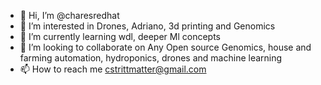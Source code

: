- 👋 Hi, I’m @charesredhat
- 👀 I’m interested in Drones, Adriano, 3d printing and Genomics
- 🌱 I’m currently learning wdl, deeper Ml concepts
- 💞️ I’m looking to collaborate on 
      Any Open source 
      Genomics, house and farming automation, hydroponics, drones and machine learning
- 📫 How to reach me 
      cstrittmatter@gmail.com
<!---
charesredhat/charesredhat is a ✨ special ✨ repository because its `README.md` (this file) appears on your GitHub profile.
You can click the Preview link to take a look at your changes.
--->
